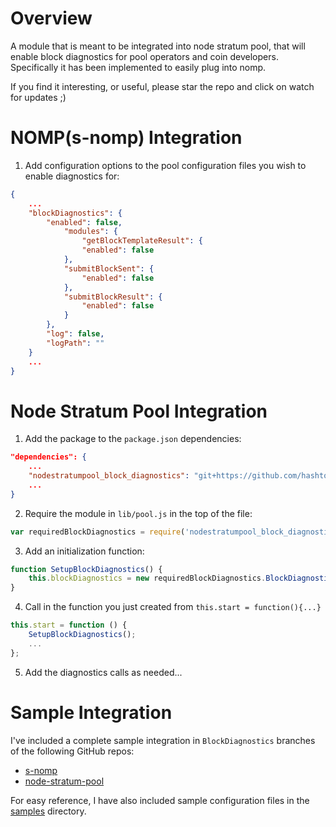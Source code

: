 Overview
========

A module that is meant to be integrated into node stratum pool, that will enable block diagnostics for pool operators and coin developers. Specifically it has been implemented to easily plug into nomp. 

If you find it interesting, or useful, please star the repo and click on watch for updates ;)


NOMP(s-nomp) Integration
========================

1. Add configuration options to the pool configuration files you wish to enable diagnostics for:
```JSON
{
    ...
    "blockDiagnostics": {
        "enabled": false,
            "modules": {
                "getBlockTemplateResult": {
                "enabled": false
            },
            "submitBlockSent": {
                "enabled": false
            },
            "submitBlockResult": {
                "enabled": false
            }
        },
        "log": false,
        "logPath": ""
    }
    ...
}
```

Node Stratum Pool Integration
=============================

1. Add the package to the `package.json` dependencies:
```JSON
"dependencies": {
    ...
    "nodestratumpool_block_diagnostics": "git+https://github.com/hashtobewild/nodestratumpool_block_diagnostics.git",
    ...
}
```

2. Require the module in `lib/pool.js` in the top of the file:
```JavaScript
var requiredBlockDiagnostics = require('nodestratumpool_block_diagnostics');
```

3. Add an initialization function:
```JavaScript
function SetupBlockDiagnostics() {
    this.blockDiagnostics = new requiredBlockDiagnostics.BlockDiagnostics(options);
}
```

4. Call in the function you just created from `this.start = function(){...}`
```JavaScript
this.start = function () {
    SetupBlockDiagnostics();
    ...
};
```

5. Add the diagnostics calls as needed...

Sample Integration
==================
I've included a complete sample integration in `BlockDiagnostics` branches of the following GitHub repos:

* [s-nomp](https://github.com/hashtobewild/s-nomp)
* [node-stratum-pool](https://github.com/hashtobewild/node-stratum-pool)

For easy reference, I have also included sample configuration files in the [samples](./samples) directory.